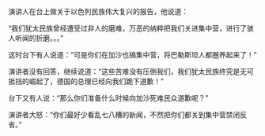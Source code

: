 


演讲人在台上做关于以色列民族伟大复兴的报告，他说道：

“我们犹太民族曾经遭受过非人的磨难，万恶的纳粹把我们关进集中营，进行了骇人听闻的折磨。。。”

这时台下有人说道：“可是你们在加沙也搞集中营，将巴勒斯坦人都圈养起来了！”

演讲者没有回答，继续说道：“这些苦难没有压倒我们，我们犹太民族终究是无可抵挡的崛起了，德国的总理已经向我们跪下道歉！”

台下又有人说：“那么你们准备什么时候向加沙死难民众道歉呢？”

演讲者大怒：“你们最好少看乱七八糟的新闻，不然把你们都关到集中营禁闭反省。”